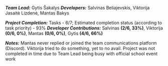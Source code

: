 ***Team Lead:*** Gytis Šakalys
***Developers:*** Salvinas Beliajevskis, Viktorija Jasaitė Lizdenė, Mantas Bakys

***Project Completion:*** Tasks - 6/7; Estimated completion status (according to task priority) - 93%
***Developer Contributions:*** Salvinas **(2/6, 33%)**, Viktorija **(0/6, 0%)**, Mantas **(0/6, 0%)**, Gytis **(4/6, 66%)**

***Notes:*** Mantas never replied or joined the team communications platform (Discord). Viktorija tried to do something, yet to no avail. Project was not completed in time due to Team Lead being busy with official school event work
